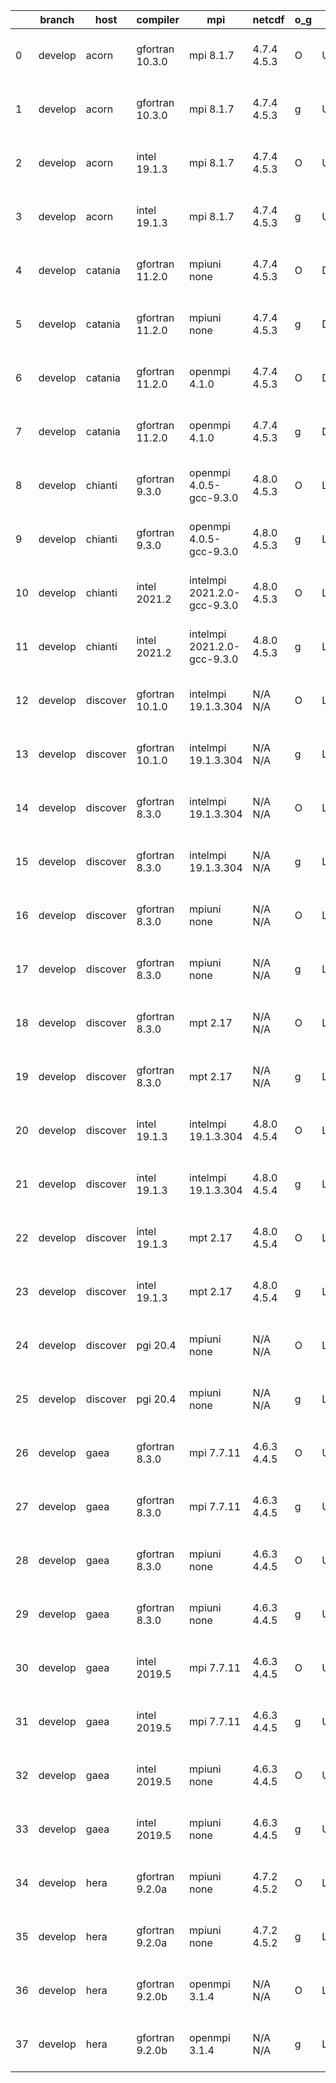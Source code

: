 |    | branch   | host     | compiler        | mpi                         | netcdf      | o_g   | os     | build   |   u_pass |   u_fail |   s_pass |   s_fail |   e_pass |   e_fail |   nuopc_pass |   nuopc_fail | artifacts_hash                                                                                                                                                        | modified                  |
|----|----------|----------|-----------------|-----------------------------|-------------|-------|--------|---------|----------|----------|----------|----------|----------|----------|--------------|--------------|-----------------------------------------------------------------------------------------------------------------------------------------------------------------------|---------------------------|
|  0 | develop  | acorn    | gfortran 10.3.0 | mpi 8.1.7                   | 4.7.4 4.5.3 | O     | Unicos | pass    |    13662 |        0 |       49 |        0 |       80 |        0 |           50 |            0 | [artifacts](https://github.com/esmf-org/esmf-test-artifacts/tree/55c3b8b0a5e1813385283ece8a25838f559c0703/develop/acorn/gfortran/10.3.0/O/mpi/8.1.7)                  | 2022-04-21 01:51:31 +0000 |
|  1 | develop  | acorn    | gfortran 10.3.0 | mpi 8.1.7                   | 4.7.4 4.5.3 | g     | Unicos | pass    |    13662 |        0 |       49 |        0 |       80 |        0 |           50 |            0 | [artifacts](https://github.com/esmf-org/esmf-test-artifacts/tree/13e625f0b8336a8e7754a190218b52a3220b55a7/develop/acorn/gfortran/10.3.0/g/mpi/8.1.7)                  | 2022-04-21 01:57:10 +0000 |
|  2 | develop  | acorn    | intel 19.1.3    | mpi 8.1.7                   | 4.7.4 4.5.3 | O     | Unicos | pass    |    13662 |        0 |       49 |        0 |       80 |        0 |           50 |            0 | [artifacts](https://github.com/esmf-org/esmf-test-artifacts/tree/f0bf60c2f0915a4b6f160f917b7ee78c3519d656/develop/acorn/intel/19.1.3/O/mpi/8.1.7)                     | 2022-04-21 01:54:26 +0000 |
|  3 | develop  | acorn    | intel 19.1.3    | mpi 8.1.7                   | 4.7.4 4.5.3 | g     | Unicos | pass    |    13662 |        0 |       49 |        0 |       80 |        0 |           50 |            0 | [artifacts](https://github.com/esmf-org/esmf-test-artifacts/tree/65f87609a2b122992f0877c8ab8acc0ef4cb50cc/develop/acorn/intel/19.1.3/g/mpi/8.1.7)                     | 2022-04-21 01:54:35 +0000 |
|  4 | develop  | catania  | gfortran 11.2.0 | mpiuni none                 | 4.7.4 4.5.3 | O     | Darwin | pass    |    12136 |        0 |        8 |        0 |       43 |        0 |            0 |           50 | [artifacts](https://github.com/esmf-org/esmf-test-artifacts/tree/b70c30901d56af82d9d4149a5ae9870c634981dc/develop/catania/gfortran/11.2.0/O/mpiuni/none)              | 2022-04-21 00:39:00 -0600 |
|  5 | develop  | catania  | gfortran 11.2.0 | mpiuni none                 | 4.7.4 4.5.3 | g     | Darwin | pass    |    12136 |        0 |        8 |        0 |       43 |        0 |            0 |           50 | [artifacts](https://github.com/esmf-org/esmf-test-artifacts/tree/c8495677e287dd66370d1660ab0e2375a8c0acff/develop/catania/gfortran/11.2.0/g/mpiuni/none)              | 2022-04-21 01:59:34 -0600 |
|  6 | develop  | catania  | gfortran 11.2.0 | openmpi 4.1.0               | 4.7.4 4.5.3 | O     | Darwin | pass    |    13508 |      154 |       41 |        8 |       80 |        0 |           45 |            5 | [artifacts](https://github.com/esmf-org/esmf-test-artifacts/tree/710d0725aed41681ef4e77fbf15550d4b079498e/develop/catania/gfortran/11.2.0/O/openmpi/4.1.0)            | 2022-04-21 00:06:16 -0600 |
|  7 | develop  | catania  | gfortran 11.2.0 | openmpi 4.1.0               | 4.7.4 4.5.3 | g     | Darwin | pass    |    13508 |      154 |       41 |        8 |       80 |        0 |           45 |            5 | [artifacts](https://github.com/esmf-org/esmf-test-artifacts/tree/f2c9f55c439162f59998e5d271aa7c734ae9cefa/develop/catania/gfortran/11.2.0/g/openmpi/4.1.0)            | 2022-04-21 01:20:04 -0600 |
|  8 | develop  | chianti  | gfortran 9.3.0  | openmpi 4.0.5-gcc-9.3.0     | 4.8.0 4.5.3 | O     | Linux  | pass    |    13662 |        0 |       49 |        0 |       80 |        0 |           50 |            0 | [artifacts](https://github.com/esmf-org/esmf-test-artifacts/tree/be804353b1512892ab07ebe45b6a8c34a29c750f/develop/chianti/gfortran/9.3.0/O/openmpi/4.0.5-gcc-9.3.0)   | 2022-04-21 01:54:31 -0400 |
|  9 | develop  | chianti  | gfortran 9.3.0  | openmpi 4.0.5-gcc-9.3.0     | 4.8.0 4.5.3 | g     | Linux  | pass    |    13662 |        0 |       49 |        0 |       80 |        0 |           50 |            0 | [artifacts](https://github.com/esmf-org/esmf-test-artifacts/tree/8278a23b62f5d7f08a1bd2941006c2f07c9352f8/develop/chianti/gfortran/9.3.0/g/openmpi/4.0.5-gcc-9.3.0)   | 2022-04-21 02:53:49 -0400 |
| 10 | develop  | chianti  | intel 2021.2    | intelmpi 2021.2.0-gcc-9.3.0 | 4.8.0 4.5.3 | O     | Linux  | pass    |    13662 |        0 |       49 |        0 |       80 |        0 |           50 |            0 | [artifacts](https://github.com/esmf-org/esmf-test-artifacts/tree/6ef6e762d8fae1928eda88cef74e712da2b62299/develop/chianti/intel/2021.2/O/intelmpi/2021.2.0-gcc-9.3.0) | 2022-04-21 02:27:25 -0400 |
| 11 | develop  | chianti  | intel 2021.2    | intelmpi 2021.2.0-gcc-9.3.0 | 4.8.0 4.5.3 | g     | Linux  | pass    |    13662 |        0 |       49 |        0 |       80 |        0 |           50 |            0 | [artifacts](https://github.com/esmf-org/esmf-test-artifacts/tree/3adc19c9cc8cf5c8f80c2722c0c59bf17a1e251b/develop/chianti/intel/2021.2/g/intelmpi/2021.2.0-gcc-9.3.0) | 2022-04-21 03:24:30 -0400 |
| 12 | develop  | discover | gfortran 10.1.0 | intelmpi 19.1.3.304         | N/A N/A     | O     | Linux  | pass    |    13647 |       15 |       49 |        0 |       80 |        0 |           50 |            0 | [artifacts](https://github.com/esmf-org/esmf-test-artifacts/tree/1c7b5688d0b5695a3b06bc196cb6dda4bf577312/develop/discover/gfortran/10.1.0/O/intelmpi/19.1.3.304)     | 2022-04-21 01:41:24 -0400 |
| 13 | develop  | discover | gfortran 10.1.0 | intelmpi 19.1.3.304         | N/A N/A     | g     | Linux  | pass    |    13647 |       15 |       49 |        0 |       80 |        0 |           50 |            0 | [artifacts](https://github.com/esmf-org/esmf-test-artifacts/tree/08f602dfd664d2186b46a6d2cd46a3811b956475/develop/discover/gfortran/10.1.0/g/intelmpi/19.1.3.304)     | 2022-04-21 01:49:06 -0400 |
| 14 | develop  | discover | gfortran 8.3.0  | intelmpi 19.1.3.304         | N/A N/A     | O     | Linux  | pass    |    13647 |       15 |       49 |        0 |       80 |        0 |           50 |            0 | [artifacts](https://github.com/esmf-org/esmf-test-artifacts/tree/58743c4496cee3f1b7bf0807cbc8b649ebd9972a/develop/discover/gfortran/8.3.0/O/intelmpi/19.1.3.304)      | 2022-04-21 01:36:15 -0400 |
| 15 | develop  | discover | gfortran 8.3.0  | intelmpi 19.1.3.304         | N/A N/A     | g     | Linux  | pass    |    13647 |       15 |       49 |        0 |       80 |        0 |           50 |            0 | [artifacts](https://github.com/esmf-org/esmf-test-artifacts/tree/dd906b4bba27b44a009faca80fcc081a3b071bdf/develop/discover/gfortran/8.3.0/g/intelmpi/19.1.3.304)      | 2022-04-21 01:48:09 -0400 |
| 16 | develop  | discover | gfortran 8.3.0  | mpiuni none                 | N/A N/A     | O     | Linux  | pass    |    12136 |        0 |        8 |        0 |       43 |        0 |            0 |           50 | [artifacts](https://github.com/esmf-org/esmf-test-artifacts/tree/6dce8a4f316fce1cdf95519d7ce3c92a8c3c519c/develop/discover/gfortran/8.3.0/O/mpiuni/none)              | 2022-04-21 01:32:55 -0400 |
| 17 | develop  | discover | gfortran 8.3.0  | mpiuni none                 | N/A N/A     | g     | Linux  | pass    |    12136 |        0 |        8 |        0 |       43 |        0 |            0 |           50 | [artifacts](https://github.com/esmf-org/esmf-test-artifacts/tree/86ffb2364a89face058c1873ccb7c8ddf03d2087/develop/discover/gfortran/8.3.0/g/mpiuni/none)              | 2022-04-21 01:38:18 -0400 |
| 18 | develop  | discover | gfortran 8.3.0  | mpt 2.17                    | N/A N/A     | O     | Linux  | pass    |    13662 |        0 |       49 |        0 |       80 |        0 |           46 |            4 | [artifacts](https://github.com/esmf-org/esmf-test-artifacts/tree/8bf90b02610bf0f75e88c8c37bec97e858f34396/develop/discover/gfortran/8.3.0/O/mpt/2.17)                 | 2022-04-21 01:34:36 -0400 |
| 19 | develop  | discover | gfortran 8.3.0  | mpt 2.17                    | N/A N/A     | g     | Linux  | pass    |    13662 |        0 |       49 |        0 |       80 |        0 |           46 |            4 | [artifacts](https://github.com/esmf-org/esmf-test-artifacts/tree/86ffb2364a89face058c1873ccb7c8ddf03d2087/develop/discover/gfortran/8.3.0/g/mpt/2.17)                 | 2022-04-21 01:38:18 -0400 |
| 20 | develop  | discover | intel 19.1.3    | intelmpi 19.1.3.304         | 4.8.0 4.5.4 | O     | Linux  | pass    |    13662 |        0 |       49 |        0 |       80 |        0 |           50 |            0 | [artifacts](https://github.com/esmf-org/esmf-test-artifacts/tree/bd7a97cfd3007f101e9bb5c43012df2c042be9ca/develop/discover/intel/19.1.3/O/intelmpi/19.1.3.304)        | 2022-04-21 01:58:39 -0400 |
| 21 | develop  | discover | intel 19.1.3    | intelmpi 19.1.3.304         | 4.8.0 4.5.4 | g     | Linux  | pass    |    13662 |        0 |       49 |        0 |       80 |        0 |           50 |            0 | [artifacts](https://github.com/esmf-org/esmf-test-artifacts/tree/356e3f62a0e57b165738dee884fe9a86510aa3fe/develop/discover/intel/19.1.3/g/intelmpi/19.1.3.304)        | 2022-04-21 02:00:42 -0400 |
| 22 | develop  | discover | intel 19.1.3    | mpt 2.17                    | 4.8.0 4.5.4 | O     | Linux  | pass    |    13662 |        0 |       49 |        0 |       80 |        0 |            0 |           50 | [artifacts](https://github.com/esmf-org/esmf-test-artifacts/tree/3236da2c711f60ebd55943cd215bc0ed756b4d0b/develop/discover/intel/19.1.3/O/mpt/2.17)                   | 2022-04-21 01:45:19 -0400 |
| 23 | develop  | discover | intel 19.1.3    | mpt 2.17                    | 4.8.0 4.5.4 | g     | Linux  | pass    |    13662 |        0 |       49 |        0 |       80 |        0 |            0 |           50 | [artifacts](https://github.com/esmf-org/esmf-test-artifacts/tree/08f602dfd664d2186b46a6d2cd46a3811b956475/develop/discover/intel/19.1.3/g/mpt/2.17)                   | 2022-04-21 01:49:06 -0400 |
| 24 | develop  | discover | pgi 20.4        | mpiuni none                 | N/A N/A     | O     | Linux  | pass    |    11510 |      626 |        6 |        2 |       40 |        3 |            0 |           50 | [artifacts](https://github.com/esmf-org/esmf-test-artifacts/tree/416126ae004e82bd3dae7f63609331e166743870/develop/discover/pgi/20.4/O/mpiuni/none)                    | 2022-04-21 02:54:47 -0400 |
| 25 | develop  | discover | pgi 20.4        | mpiuni none                 | N/A N/A     | g     | Linux  | pass    |    11510 |      626 |        4 |        4 |       40 |        3 |            0 |           50 | [artifacts](https://github.com/esmf-org/esmf-test-artifacts/tree/b921077c3700e87f1f6b7b58b0fe4419cae8b5ce/develop/discover/pgi/20.4/g/mpiuni/none)                    | 2022-04-21 03:05:03 -0400 |
| 26 | develop  | gaea     | gfortran 8.3.0  | mpi 7.7.11                  | 4.6.3 4.4.5 | O     | Unicos | pass    |    13661 |        1 |       49 |        0 |       80 |        0 |           47 |            3 | [artifacts](https://github.com/esmf-org/esmf-test-artifacts/tree/5040a5e5f325dfa8ddee6ed40314464d60b739b6/develop/gaea/gfortran/8.3.0/O/mpi/7.7.11)                   | 2022-04-21 01:57:14 -0400 |
| 27 | develop  | gaea     | gfortran 8.3.0  | mpi 7.7.11                  | 4.6.3 4.4.5 | g     | Unicos | pass    |    13661 |        1 |       49 |        0 |       80 |        0 |           47 |            3 | [artifacts](https://github.com/esmf-org/esmf-test-artifacts/tree/6d68b6bea49e8a51f2ff1e33bb3452b322f8468b/develop/gaea/gfortran/8.3.0/g/mpi/7.7.11)                   | 2022-04-21 02:22:42 -0400 |
| 28 | develop  | gaea     | gfortran 8.3.0  | mpiuni none                 | 4.6.3 4.4.5 | O     | Unicos | pass    |    12136 |        0 |        8 |        0 |       43 |        0 |            0 |           50 | [artifacts](https://github.com/esmf-org/esmf-test-artifacts/tree/29004739d9bc96e34b76dd8e547049fd70f4b686/develop/gaea/gfortran/8.3.0/O/mpiuni/none)                  | 2022-04-21 01:37:26 -0400 |
| 29 | develop  | gaea     | gfortran 8.3.0  | mpiuni none                 | 4.6.3 4.4.5 | g     | Unicos | pass    |    12136 |        0 |        8 |        0 |       43 |        0 |            0 |           50 | [artifacts](https://github.com/esmf-org/esmf-test-artifacts/tree/0be7735dc37c6024c8cfc441f9e592e4a1f7645d/develop/gaea/gfortran/8.3.0/g/mpiuni/none)                  | 2022-04-21 02:08:51 -0400 |
| 30 | develop  | gaea     | intel 2019.5    | mpi 7.7.11                  | 4.6.3 4.4.5 | O     | Unicos | pass    |    13647 |       15 |       49 |        0 |       80 |        0 |           47 |            3 | [artifacts](https://github.com/esmf-org/esmf-test-artifacts/tree/7109aa34e80a7f100a9988cf3b4e6b5485c9ae83/develop/gaea/intel/2019.5/O/mpi/7.7.11)                     | 2022-04-21 01:33:37 -0400 |
| 31 | develop  | gaea     | intel 2019.5    | mpi 7.7.11                  | 4.6.3 4.4.5 | g     | Unicos | pass    |    13647 |       15 |       49 |        0 |       80 |        0 |           47 |            3 | [artifacts](https://github.com/esmf-org/esmf-test-artifacts/tree/a4a8a27877eef578d4a90ba304231be75656cca9/develop/gaea/intel/2019.5/g/mpi/7.7.11)                     | 2022-04-21 01:52:05 -0400 |
| 32 | develop  | gaea     | intel 2019.5    | mpiuni none                 | 4.6.3 4.4.5 | O     | Unicos | pass    |    12121 |       15 |        8 |        0 |       43 |        0 |            0 |           50 | [artifacts](https://github.com/esmf-org/esmf-test-artifacts/tree/b864c935ab1bd0f246040d86a37f2a5d605dec0b/develop/gaea/intel/2019.5/O/mpiuni/none)                    | 2022-04-21 01:19:07 -0400 |
| 33 | develop  | gaea     | intel 2019.5    | mpiuni none                 | 4.6.3 4.4.5 | g     | Unicos | pass    |    12121 |       15 |        8 |        0 |       43 |        0 |            0 |           50 | [artifacts](https://github.com/esmf-org/esmf-test-artifacts/tree/8b673bc52432d9937b1f7a42b77d6a51c84e5304/develop/gaea/intel/2019.5/g/mpiuni/none)                    | 2022-04-21 01:29:48 -0400 |
| 34 | develop  | hera     | gfortran 9.2.0a | mpiuni none                 | 4.7.2 4.5.2 | O     | Linux  | pass    |    12136 |        0 |        8 |        0 |       43 |        0 |            0 |           50 | [artifacts](https://github.com/esmf-org/esmf-test-artifacts/tree/eaa38c1bbe7fc471f386d5be3cd624e4f9b89f08/develop/hera/gfortran/9.2.0a/O/mpiuni/none)                 | 2022-04-21 06:19:20 +0000 |
| 35 | develop  | hera     | gfortran 9.2.0a | mpiuni none                 | 4.7.2 4.5.2 | g     | Linux  | pass    |    12136 |        0 |        8 |        0 |       43 |        0 |            0 |           50 | [artifacts](https://github.com/esmf-org/esmf-test-artifacts/tree/5708ce8bf1e6af5efcd4cda871c4d31735051c8b/develop/hera/gfortran/9.2.0a/g/mpiuni/none)                 | 2022-04-21 06:32:30 +0000 |
| 36 | develop  | hera     | gfortran 9.2.0b | openmpi 3.1.4               | N/A N/A     | O     | Linux  | pass    |    13662 |        0 |       49 |        0 |       80 |        0 |           50 |            0 | [artifacts](https://github.com/esmf-org/esmf-test-artifacts/tree/5708ce8bf1e6af5efcd4cda871c4d31735051c8b/develop/hera/gfortran/9.2.0b/O/openmpi/3.1.4)               | 2022-04-21 06:32:30 +0000 |
| 37 | develop  | hera     | gfortran 9.2.0b | openmpi 3.1.4               | N/A N/A     | g     | Linux  | pass    |    13662 |        0 |       49 |        0 |       80 |        0 |           50 |            0 | [artifacts](https://github.com/esmf-org/esmf-test-artifacts/tree/3b613f28ca716d6a202ad5d7f862f4880abb68cf/develop/hera/gfortran/9.2.0b/g/openmpi/3.1.4)               | 2022-04-21 06:41:42 +0000 |